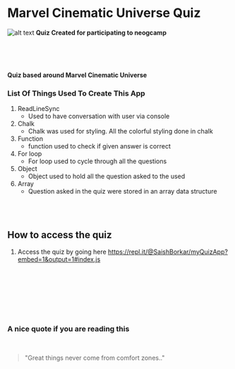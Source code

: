# Marvel Cinematic Universe Quiz
![alt text](https://www.vintagemovieposters.co.uk/wp-content/uploads/2019/10/IMG_1875.jpeg)
__Quiz Created for participating to neogcamp__

<br/>
<br/>
<br/>

__Quiz based around Marvel Cinematic Universe__


### List Of Things Used To Create This App

1. ReadLineSync
    * Used to have conversation with user via console
1. Chalk
    * Chalk was used for styling. All the colorful styling done in chalk
1. Function
    * function used to check if given answer is correct 
1. For loop
    * For loop used to cycle through all the questions
1. Object
    * Object used to hold all the question asked to the used
1. Array 
    * Question asked in the quiz were stored in an array data structure


<br/>
</br>

## How to access the quiz

1. Access the quiz by going here <https://repl.it/@SaishBorkar/myQuizApp?embed=1&output=1#index.js>


<br/>
<br/>
<br/>
<br/>
<br/>
<br/>

### A nice quote if you are reading this
</br>


> "Great things never come from comfort zones.."